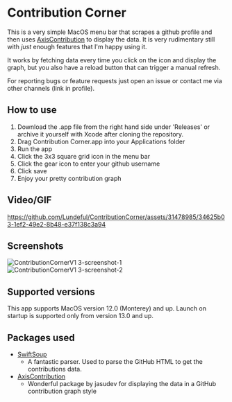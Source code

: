 # Contribution Corner
This is a very simple MacOS menu bar that scrapes a github profile and then uses [AxisContribution]() to display the data.
It is very rudimentary still with *just* enough features that I'm happy using it.

It works by fetching data every time you click on the icon and display the graph, but you also have a reload button that can trigger a manual refresh.

For reporting bugs or feature requests just open an issue or contact me via other channels (link in profile).

## How to use
1. Download the .app file from the right hand side under 'Releases' or archive it yourself with Xcode after cloning the repository.
2. Drag Contribution Corner.app into your Applications folder
4. Run the app
5. Click the 3x3 square grid icon in the menu bar
6. Click the gear icon to enter your github username
7. Click save
8. Enjoy your pretty contribution graph

## Video/GIF
https://github.com/Lundeful/ContributionCorner/assets/31478985/34625b03-1ef2-49e2-8b48-e37f138c3a94


## Screenshots
![ContributionCornerV1 3-screenshot-1](https://github.com/Lundeful/ContributionCorner/assets/31478985/80209b64-812d-47be-a1ae-d8baa65b6fe4)
![ContributionCornerV1 3-screenshot-2](https://github.com/Lundeful/ContributionCorner/assets/31478985/91f7f3ee-bdd8-4639-9137-48f82772dcf0)


## Supported versions
This app supports MacOS version 12.0 (Monterey) and up.
Launch on startup is supported only from version 13.0 and up.

## Packages used
* [SwiftSoup ](https://github.com/scinfu/SwiftSoup)
  - A fantastic parser. Used to parse the GitHub HTML to get the contributions data.
* [AxisContribution](https://github.com/jasudev/AxisContribution)
  - Wonderful package by jasudev for displaying the data in a GitHub contribution graph style
